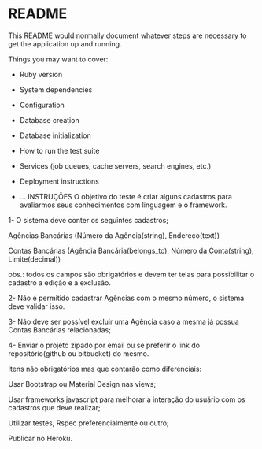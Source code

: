 # README

This README would normally document whatever steps are necessary to get the
application up and running.

Things you may want to cover:

* Ruby version

* System dependencies

* Configuration

* Database creation

* Database initialization

* How to run the test suite

* Services (job queues, cache servers, search engines, etc.)

* Deployment instructions

* ...
INSTRUÇÕES
O objetivo do teste é criar alguns cadastros para avaliarmos seus conhecimentos com linguagem e o framework.

1- O sistema deve conter os seguintes cadastros;

Agências Bancárias (Número da Agência(string), Endereço(text))

Contas Bancárias (Agência Bancária(belongs_to), Número da Conta(string), Limite(decimal))

obs.: todos os campos são obrigatórios e devem ter telas para possibilitar o cadastro a edição e a exclusão.

2- Não é permitido cadastrar Agências com o mesmo número, o sistema deve validar isso.

3- Não deve ser possível excluir uma Agência caso a mesma já possua Contas Bancárias relacionadas;

4- Enviar o projeto zipado por email ou se preferir o link do repositório(github ou bitbucket) do mesmo.

Itens não obrigatórios mas que contarão como diferenciais:

Usar Bootstrap ou Material Design nas views;

Usar frameworks javascript para melhorar a interação do usuário com os cadastros que deve realizar;

Utilizar testes, Rspec preferencialmente ou outro;

Publicar no Heroku.
